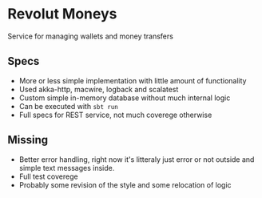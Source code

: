 # Revolut Moneys

Service for managing wallets and money transfers

## Specs

- More or less simple implementation with little amount of functionality
- Used akka-http, macwire, logback and scalatest
- Custom simple in-memory database without much internal logic
- Can be executed with `sbt run`
- Full specs for REST service, not much coverege otherwise

## Missing

- Better error handling, right now it's litteraly just error or not outside and simple text messages inside.
- Full test coverege
- Probably some revision of the style and some relocation of logic
